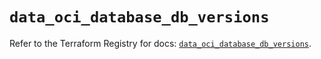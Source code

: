 # `data_oci_database_db_versions`

Refer to the Terraform Registry for docs: [`data_oci_database_db_versions`](https://registry.terraform.io/providers/hashicorp/oci/7.19.0/docs/data-sources/database_db_versions).

